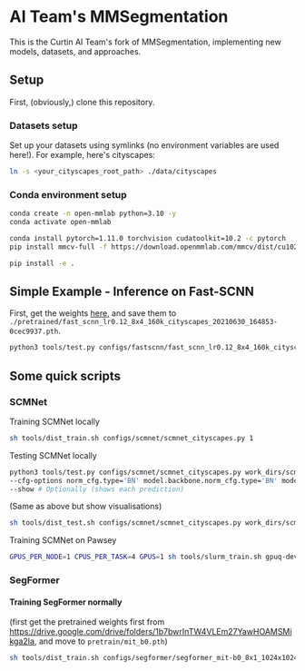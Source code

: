 # AI Team's MMSegmentation
This is the Curtin AI Team's fork of MMSegmentation, implementing new models, datasets, and approaches.

## Setup
First, (obviously,) clone this repository.

### Datasets setup
Set up your datasets using symlinks (no environment variables are used here!). For example, here's cityscapes:
```sh
ln -s <your_cityscapes_root_path> ./data/cityscapes
```

### Conda environment setup
```sh
conda create -n open-mmlab python=3.10 -y
conda activate open-mmlab

conda install pytorch=1.11.0 torchvision cudatoolkit=10.2 -c pytorch
pip install mmcv-full -f https://download.openmmlab.com/mmcv/dist/cu102/torch1.11/index.html

pip install -e .
```

## Simple Example - Inference on Fast-SCNN
First, get the weights [here](https://download.openmmlab.com/mmsegmentation/v0.5/fast_scnn/fast_scnn_lr0.12_8x4_160k_cityscapes/fast_scnn_lr0.12_8x4_160k_cityscapes_20210630_164853-0cec9937.pth), and save them to `./pretrained/fast_scnn_lr0.12_8x4_160k_cityscapes_20210630_164853-0cec9937.pth`.

```sh
python3 tools/test.py configs/fastscnn/fast_scnn_lr0.12_8x4_160k_cityscapes.py ./pretrained/fast_scnn_lr0.12_8x4_160k_cityscapes_20210630_164853-0cec9937.pth --eval mIoU
```

## Some quick scripts
### SCMNet
Training SCMNet locally
```sh
sh tools/dist_train.sh configs/scmnet/scmnet_cityscapes.py 1
```
Testing SCMNet locally
```sh
python3 tools/test.py configs/scmnet/scmnet_cityscapes.py work_dirs/scmnet_cityscapes/latest.pth --eval mIoU \
--cfg-options norm_cfg.type='BN' model.backbone.norm_cfg.type='BN' model.decode_head.norm_cfg.type='BN' \
--show # Optionally (shows each prediction)
```
(Same as above but show visualisations)
```sh
sh tools/dist_test.sh configs/scmnet/scmnet_cityscapes.py work_dirs/scmnet_cityscapes/latest.pth 1 --show
```

Training SCMNet on Pawsey
```sh
GPUS_PER_NODE=1 CPUS_PER_TASK=4 GPUS=1 sh tools/slurm_train.sh gpuq-dev mms-scmnet-test configs/scmnet/scmnet_cityscapes.py --work-dir work_dirs/scmnet_cityscapes
```

### SegFormer
#### **Training SegFormer normally**
(first get the pretrained weights first from https://drive.google.com/drive/folders/1b7bwrInTW4VLEm27YawHOAMSMikga2Ia, and move to `pretrain/mit_b0.pth`)
```sh
sh tools/dist_train.sh configs/segformer/segformer_mit-b0_8x1_1024x1024_160k_cityscapes.py 1
```